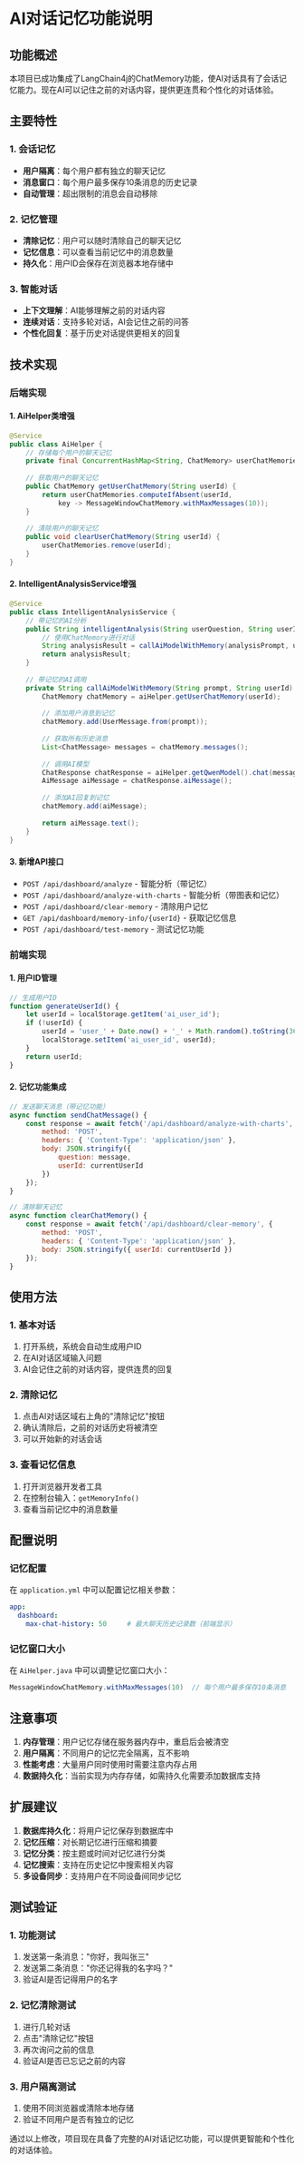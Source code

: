 # AI对话记忆功能说明

## 功能概述

本项目已成功集成了LangChain4j的ChatMemory功能，使AI对话具有了会话记忆能力。现在AI可以记住之前的对话内容，提供更连贯和个性化的对话体验。

## 主要特性

### 1. 会话记忆
- **用户隔离**：每个用户都有独立的聊天记忆
- **消息窗口**：每个用户最多保存10条消息的历史记录
- **自动管理**：超出限制的消息会自动移除

### 2. 记忆管理
- **清除记忆**：用户可以随时清除自己的聊天记忆
- **记忆信息**：可以查看当前记忆中的消息数量
- **持久化**：用户ID会保存在浏览器本地存储中

### 3. 智能对话
- **上下文理解**：AI能够理解之前的对话内容
- **连续对话**：支持多轮对话，AI会记住之前的问答
- **个性化回复**：基于历史对话提供更相关的回复

## 技术实现

### 后端实现

#### 1. AiHelper类增强
```java
@Service
public class AiHelper {
    // 存储每个用户的聊天记忆
    private final ConcurrentHashMap<String, ChatMemory> userChatMemories = new ConcurrentHashMap<>();
    
    // 获取用户的聊天记忆
    public ChatMemory getUserChatMemory(String userId) {
        return userChatMemories.computeIfAbsent(userId, 
            key -> MessageWindowChatMemory.withMaxMessages(10));
    }
    
    // 清除用户的聊天记忆
    public void clearUserChatMemory(String userId) {
        userChatMemories.remove(userId);
    }
}
```

#### 2. IntelligentAnalysisService增强
```java
@Service
public class IntelligentAnalysisService {
    // 带记忆的AI分析
    public String intelligentAnalysis(String userQuestion, String userId) {
        // 使用ChatMemory进行对话
        String analysisResult = callAiModelWithMemory(analysisPrompt, userId);
        return analysisResult;
    }
    
    // 带记忆的AI调用
    private String callAiModelWithMemory(String prompt, String userId) {
        ChatMemory chatMemory = aiHelper.getUserChatMemory(userId);
        
        // 添加用户消息到记忆
        chatMemory.add(UserMessage.from(prompt));
        
        // 获取所有历史消息
        List<ChatMessage> messages = chatMemory.messages();
        
        // 调用AI模型
        ChatResponse chatResponse = aiHelper.getQwenModel().chat(messages);
        AiMessage aiMessage = chatResponse.aiMessage();
        
        // 添加AI回复到记忆
        chatMemory.add(aiMessage);
        
        return aiMessage.text();
    }
}
```

#### 3. 新增API接口
- `POST /api/dashboard/analyze` - 智能分析（带记忆）
- `POST /api/dashboard/analyze-with-charts` - 智能分析（带图表和记忆）
- `POST /api/dashboard/clear-memory` - 清除用户记忆
- `GET /api/dashboard/memory-info/{userId}` - 获取记忆信息
- `POST /api/dashboard/test-memory` - 测试记忆功能

### 前端实现

#### 1. 用户ID管理
```javascript
// 生成用户ID
function generateUserId() {
    let userId = localStorage.getItem('ai_user_id');
    if (!userId) {
        userId = 'user_' + Date.now() + '_' + Math.random().toString(36).substr(2, 9);
        localStorage.setItem('ai_user_id', userId);
    }
    return userId;
}
```

#### 2. 记忆功能集成
```javascript
// 发送聊天消息（带记忆功能）
async function sendChatMessage() {
    const response = await fetch('/api/dashboard/analyze-with-charts', {
        method: 'POST',
        headers: { 'Content-Type': 'application/json' },
        body: JSON.stringify({
            question: message,
            userId: currentUserId
        })
    });
}

// 清除聊天记忆
async function clearChatMemory() {
    const response = await fetch('/api/dashboard/clear-memory', {
        method: 'POST',
        headers: { 'Content-Type': 'application/json' },
        body: JSON.stringify({ userId: currentUserId })
    });
}
```

## 使用方法

### 1. 基本对话
1. 打开系统，系统会自动生成用户ID
2. 在AI对话区域输入问题
3. AI会记住之前的对话内容，提供连贯的回复

### 2. 清除记忆
1. 点击AI对话区域右上角的"清除记忆"按钮
2. 确认清除后，之前的对话历史将被清空
3. 可以开始新的对话会话

### 3. 查看记忆信息
1. 打开浏览器开发者工具
2. 在控制台输入：`getMemoryInfo()`
3. 查看当前记忆中的消息数量

## 配置说明

### 记忆配置
在 `application.yml` 中可以配置记忆相关参数：
```yaml
app:
  dashboard:
    max-chat-history: 50     # 最大聊天历史记录数（前端显示）
```

### 记忆窗口大小
在 `AiHelper.java` 中可以调整记忆窗口大小：
```java
MessageWindowChatMemory.withMaxMessages(10)  // 每个用户最多保存10条消息
```

## 注意事项

1. **内存管理**：用户记忆存储在服务器内存中，重启后会被清空
2. **用户隔离**：不同用户的记忆完全隔离，互不影响
3. **性能考虑**：大量用户同时使用时需要注意内存占用
4. **数据持久化**：当前实现为内存存储，如需持久化需要添加数据库支持

## 扩展建议

1. **数据库持久化**：将用户记忆保存到数据库中
2. **记忆压缩**：对长期记忆进行压缩和摘要
3. **记忆分类**：按主题或时间对记忆进行分类
4. **记忆搜索**：支持在历史记忆中搜索相关内容
5. **多设备同步**：支持用户在不同设备间同步记忆

## 测试验证

### 1. 功能测试
1. 发送第一条消息："你好，我叫张三"
2. 发送第二条消息："你还记得我的名字吗？"
3. 验证AI是否记得用户的名字

### 2. 记忆清除测试
1. 进行几轮对话
2. 点击"清除记忆"按钮
3. 再次询问之前的信息
4. 验证AI是否已忘记之前的内容

### 3. 用户隔离测试
1. 使用不同浏览器或清除本地存储
2. 验证不同用户是否有独立的记忆

通过以上修改，项目现在具备了完整的AI对话记忆功能，可以提供更智能和个性化的对话体验。